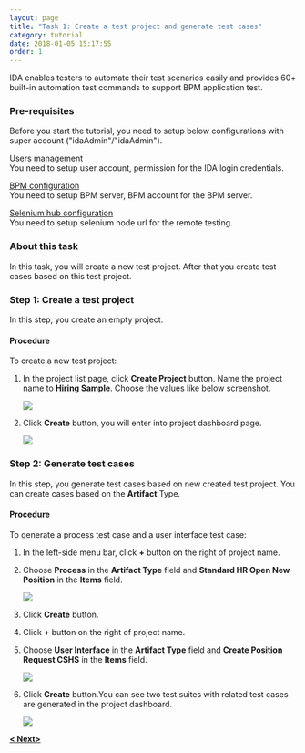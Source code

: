 ```yaml
---
layout: page
title: "Task 1: Create a test project and generate test cases"
category: tutorial
date: 2018-01-05 15:17:55
order: 1
---
```


IDA enables testers to automate their test scenarios easily and provides 60+ built-in automation test commands to support BPM application test.

### Pre-requisites
Before you start the tutorial, you need to setup below configurations with super account ("idaAdmin"/"idaAdmin").

[Users management][1]  
You need to setup user account, permission for the IDA login credentials.

[BPM configuration][2]   
You need to setup BPM server, BPM account for the BPM server. 

[Selenium hub configuration][3]   
You need to setup selenium node url for the remote testing.


### About this task

In this task, you will create a new test project. After that you create test cases based on this test project.

### Step 1: Create a test project

  In this step, you create an empty project.   
  
#### Procedure

To create a new test project:

  1. In the project list page, click **Create Project** button. Name the project name to **Hiring Sample**. Choose the values like below screenshot.
    
     ![][tutorial_createproject] 
  
  2. Click **Create** button, you will enter into project dashboard page.

     ![][tutorial_project_info] 
  
  
   
### Step 2: Generate test cases

  In this step, you generate test cases based on new created test project. You can create cases based on the  **Artifact** Type.
   
#### Procedure
 
To generate a process test case and a user interface test case:

 1. In the left-side menu bar, click **+** button on the right of project name.

 2. Choose **Process** in the **Artifact Type** field and **Standard HR Open New Position** in the **Items** field.
  
     ![][tutorial_case_items_form]
  
 3. Click **Create** button.
  
 4. Click **+** button on the right of project name.
  
 5. Choose **User Interface** in the **Artifact Type** field and **Create Position Request CSHS** in the **Items** field. 
  
      ![][tutorial_case_items_form2]
  
 6. Click **Create** button.You can see two test suites with related test cases are generated in the project dashboard.

      ![][tutorial_case_basic_info]

**[< Next>][4]**
  

[tutorial_case_items_form]: ../images/tutorial/tutorial_case_items_form.PNG
[tutorial_case_items_form2]: ../images/tutorial/tutorial_case_items_form2.PNG
[tutorial_case_basic_info]: ../images/tutorial/tutorial_case_basic_info.PNG

[1]: ../administration/administration-users-management.html
[2]: ../administration/administration-bpm-configuration.html
[3]: ../administration/administration-selenium-hub-configuration.html
[4]: tutorial-run-record-and-replay-a-test-case.html
[tutorial_createproject]: ../images/tutorial/tuorial_project_create.PNG 
[tutorial_project_info]: ../images/tutorial/tutorial_project_info.PNG
